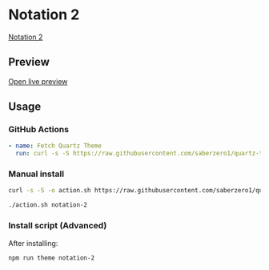 # Notation 2

[Notation 2](https://github.com/Bluemoondragon07)

## Preview

[Open live preview](https://quartz-themes.github.io/notation-2/)

## Usage

### GitHub Actions

```yaml
- name: Fetch Quartz Theme
  run: curl -s -S https://raw.githubusercontent.com/saberzero1/quartz-themes/master/action.sh | bash -s -- notation-2
```

### Manual install

```bash
curl -s -S -o action.sh https://raw.githubusercontent.com/saberzero1/quartz-themes/master/action.sh

./action.sh notation-2
```

### Install script (Advanced)

After installing:

```bash
npm run theme notation-2
```
